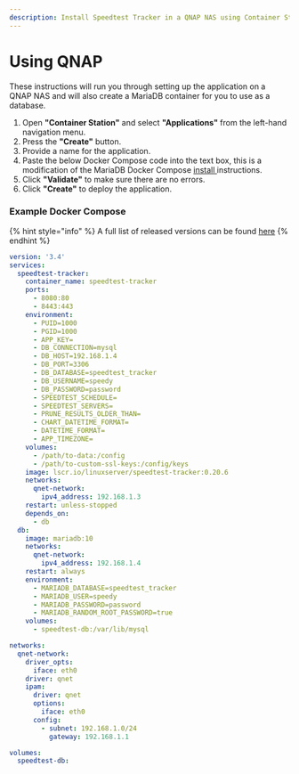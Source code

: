 ```yaml
---
description: Install Speedtest Tracker in a QNAP NAS using Container Station.
---
```


# Using QNAP

These instructions will run you through setting up the application on a QNAP NAS and will also create a MariaDB container for you to use as a database.

1. Open **"Container Station"** and select **"Applications"** from the left-hand navigation menu.
2. Press the **"Create"** button.
3. Provide a name for the application.
4. Paste the below Docker Compose code into the text box, this is a modification of the MariaDB Docker Compose [install ](installation.md)instructions.
5. Click **"Validate"** to make sure there are no errors.
6. Click **"Create"** to deploy the application.

### Example Docker Compose

{% hint style="info" %}
A full list of released versions can be found [here](https://fleet.linuxserver.io/image?name=linuxserver/speedtest-tracker)
{% endhint %}

```yaml
version: '3.4'
services:
  speedtest-tracker:
    container_name: speedtest-tracker
    ports:
      - 8080:80
      - 8443:443
    environment:
      - PUID=1000
      - PGID=1000
      - APP_KEY=
      - DB_CONNECTION=mysql
      - DB_HOST=192.168.1.4
      - DB_PORT=3306
      - DB_DATABASE=speedtest_tracker
      - DB_USERNAME=speedy
      - DB_PASSWORD=password
      - SPEEDTEST_SCHEDULE=
      - SPEEDTEST_SERVERS=
      - PRUNE_RESULTS_OLDER_THAN=
      - CHART_DATETIME_FORMAT= 
      - DATETIME_FORMAT=
      - APP_TIMEZONE=
    volumes:
      - /path/to-data:/config
      - /path/to-custom-ssl-keys:/config/keys
    image: lscr.io/linuxserver/speedtest-tracker:0.20.6
    networks:
      qnet-network:
        ipv4_address: 192.168.1.3
    restart: unless-stopped
    depends_on:
      - db
  db:
    image: mariadb:10
    networks:
      qnet-network:
        ipv4_address: 192.168.1.4
    restart: always
    environment:
      - MARIADB_DATABASE=speedtest_tracker
      - MARIADB_USER=speedy
      - MARIADB_PASSWORD=password
      - MARIADB_RANDOM_ROOT_PASSWORD=true
    volumes:
      - speedtest-db:/var/lib/mysql

networks:
  qnet-network:
    driver_opts:
      iface: eth0
    driver: qnet
    ipam:
      driver: qnet
      options:
        iface: eth0
      config:
        - subnet: 192.168.1.0/24
          gateway: 192.168.1.1

volumes:
  speedtest-db:
```
